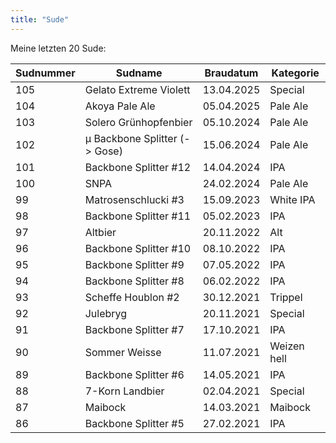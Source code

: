 ```yaml
---
title: "Sude"
---
```


Meine letzten 20 Sude:

| Sudnummer | Sudname | Braudatum | Kategorie |
| --- | --- | --- | --- |
| 105 | Gelato Extreme Violett | 13.04.2025 | Special |
| 104 | Akoya Pale Ale | 05.04.2025 | Pale Ale |
| 103 | Solero Grünhopfenbier | 05.10.2024 | Pale Ale |
| 102 | µ  Backbone Splitter (-> Gose) | 15.06.2024 | Pale Ale |
| 101 | Backbone Splitter #12 | 14.04.2024 | IPA |
| 100 | SNPA | 24.02.2024 | Pale Ale |
| 99 | Matrosenschlucki #3 | 15.09.2023 | White IPA |
| 98 | Backbone Splitter #11 | 05.02.2023 | IPA |
| 97 | Altbier | 20.11.2022 | Alt |
| 96 | Backbone Splitter #10 | 08.10.2022 | IPA |
| 95 | Backbone Splitter #9 | 07.05.2022 | IPA |
| 94 | Backbone Splitter #8 | 06.02.2022 | IPA |
| 93 | Scheffe Houblon #2 | 30.12.2021 | Trippel |
| 92 | Julebryg | 20.11.2021 | Special |
| 91 | Backbone Splitter #7 | 17.10.2021 | IPA |
| 90 | Sommer Weisse | 11.07.2021 | Weizen hell |
| 89 | Backbone Splitter #6 | 14.05.2021 | IPA |
| 88 | 7-Korn Landbier | 02.04.2021 | Special |
| 87 | Maibock | 14.03.2021 | Maibock |
| 86 | Backbone Splitter #5 | 27.02.2021 | IPA |
